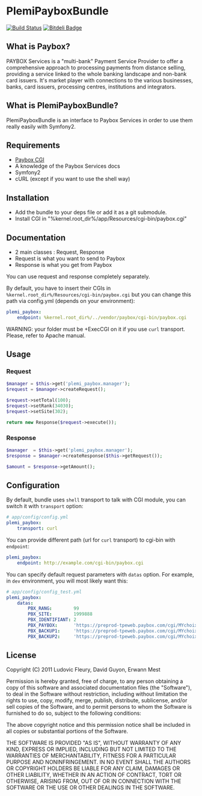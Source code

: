 PlemiPayboxBundle
=================

[![Build Status](https://secure.travis-ci.org/Plemi/PlemiPayboxBundle.png)](http://travis-ci.org/Plemi/PlemiPayboxBundle)
[![Bitdeli Badge](https://d2weczhvl823v0.cloudfront.net/Plemi/plemipayboxbundle/trend.png)](https://bitdeli.com/free "Bitdeli Badge")


What is Paybox?
-----------------

PAYBOX Services is a "multi-bank" Payment Service Provider to offer a comprehensive approach to processing payments from distance selling, providing a service linked to the whole banking landscape and non-bank card issuers. It's market player with connections to the various businesses, banks, card issuers, processing centres, institutions and integrators.

What is PlemiPayboxBundle?
-----------------

PlemiPayboxBundle is an interface to Paybox Services in order to use them really easily with Symfony2.

Requirements
------------

- [Paybox CGI](http://www1.paybox.com/telechargement_focus.aspx?cat=3)
- A knowledge of the Paybox Services docs
- Symfony2
- cURL (except if you want to use the shell way)

Installation
------------

- Add the bundle to your deps file or add it as a git submodule.
- Install CGI in "%kernel.root_dir%/app/Resources/cgi-bin/paybox.cgi"

Documentation
-------------

- 2 main classes : Request, Response
- Request is what you want to send to Paybox
- Response is what you get from Paybox

You can use request and response completely separately.

By default, you have to insert their CGIs in `%kernel.root_dir%/Resources/cgi-bin/paybox.cgi`
but you can change this path via config.yml (depends on your environment):

``` yaml
plemi_paybox:
    endpoint: %kernel.root_dir%/../vendor/paybox/cgi-bin/paybox.cgi
```

WARNING: your folder must be +ExecCGI on it if you use `curl` transport. Please, refer to Apache manual.

Usage
-----

### Request

``` php
$manager = $this->get('plemi_paybox.manager');
$request = $manager->createRequest();

$request->setTotal(100);
$request->setRank(34030);
$request->setSite(302);

return new Response($request->execute());
```

### Response

``` php
$manager  = $this->get('plemi_paybox.manager');
$response = $manager->createResponse($this->getRequest());

$amount = $response->getAmount();
```

Configuration
-------------

By default, bundle uses `shell` transport to talk with CGI module, you can switch it
with `transport` option:

``` yaml
# app/config/config.yml
plemi_paybox:
    transport: curl
```

You can provide different path (url for `curl` transport) to cgi-bin with `endpoint`:

``` yaml
plemi_paybox:
    endpoint: http://example.com/cgi-bin/paybox.cgi
```

You can specify default request parameters with `datas` option. For example, in
`dev` environment, you will most likely want this:

``` yaml
# app/config/config_test.yml
plemi_paybox:
    datas:
        PBX_RANG:        99
        PBX_SITE:        1999888
        PBX_IDENTIFIANT: 2
        PBX_PAYBOX:      'https://preprod-tpeweb.paybox.com/cgi/MYchoix_pagepaiement.cgi'
        PBX_BACKUP1:     'https://preprod-tpeweb.paybox.com/cgi/MYchoix_pagepaiement.cgi'
        PBX_BACKUP2:     'https://preprod-tpeweb.paybox.com/cgi/MYchoix_pagepaiement.cgi'
```

License
-------

Copyright (C) 2011 Ludovic Fleury, David Guyon, Erwann Mest

Permission is hereby granted, free of charge, to any person obtaining a copy of
this software and associated documentation files (the "Software"), to deal in
the Software without restriction, including without limitation the rights to
use, copy, modify, merge, publish, distribute, sublicense, and/or sell copies
of the Software, and to permit persons to whom the Software is furnished to do
so, subject to the following conditions:

The above copyright notice and this permission notice shall be included in all
copies or substantial portions of the Software.

THE SOFTWARE IS PROVIDED "AS IS", WITHOUT WARRANTY OF ANY KIND, EXPRESS OR
IMPLIED, INCLUDING BUT NOT LIMITED TO THE WARRANTIES OF MERCHANTABILITY,
FITNESS FOR A PARTICULAR PURPOSE AND NONINFRINGEMENT. IN NO EVENT SHALL THE
AUTHORS OR COPYRIGHT HOLDERS BE LIABLE FOR ANY CLAIM, DAMAGES OR OTHER
LIABILITY, WHETHER IN AN ACTION OF CONTRACT, TORT OR OTHERWISE, ARISING FROM,
OUT OF OR IN CONNECTION WITH THE SOFTWARE OR THE USE OR OTHER DEALINGS IN THE
SOFTWARE.
